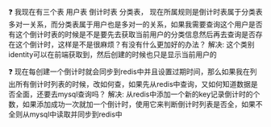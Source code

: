 :question: 我现在有三个表 用户表 倒计时表 分类表， 现在所属规则是倒计时表属于分类表多对一关系，而分类表属于用户也是多对一的关系，如果我需要查询这个用户是否有这个倒计时表的时候是不是要先去获取当前用户的分类信息然后再去查询是否存在这个倒计时，这样是不是很麻烦？有没有什么更加好的办法？
解决: 这个类别identity可以在前端获取到，然后创建的时候也只是显示当前用户的

:question: 现在每创建一个倒计时就会同步到redis中并且设置过期时间，那么如果我在列出所有倒计时列表的时候，改如何查，如果先从redis中查询，又如何知道数据是否全面，还要去mysql查询吗？
解决: 从redis中添加一个新的key记录倒计时的个数，如果添加成功一次就加一个倒计时，使用它来判断倒计时列表是否全，如果不全则从mysql中读取并同步到redis中
